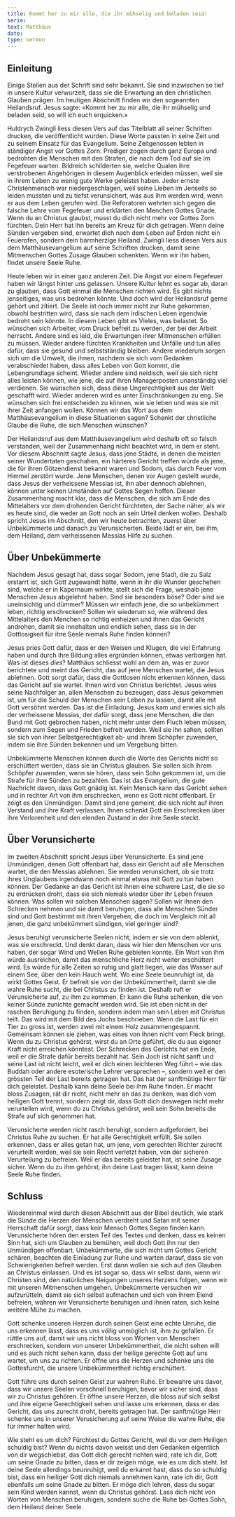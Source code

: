 ```yaml
---
title: Kommt her zu mir alle, die ihr mühselig und beladen seid!
serie: 
text: Matthäus 
date: 
type: sermon
---
```


## Einleitung

Einige Stellen aus der Schrift sind sehr bekannt. Sie sind inzwischen so tief in unsere Kultur verwurzelt, dass sie die Erwartung an den christlichen Glauben prägen. Im heutigen Abschnitt finden wir den sogeannten Heilandsruf. Jesus sagte: «Kommt her zu mir alle, die ihr mühselig und beladen seid, so will ich euch erquicken.»

Huldrych Zwingli liess diesen Vers auf das Titelblatt all seiner Schriften drucken, die veröffentlicht wurden. Diese Worte passten in seine Zeit und zu seinem Einsatz für das Evangelium. Seine Zeitgenossen lebten in ständiger Angst vor Gottes Zorn. Prediger zogen durch ganz Europa und bedrohten die Menschen mit den Strafen, die nach dem Tod auf sie im Fegefeuer warten. Bildreich schilderten sie, welche Qualen ihre verstrobenen Angehörigen in diesem Augenblick erleiden müssen, weil sie in ihrem Leben zu wenig gute Werke geleistet haben. Jeder ernste Christenmensch war niedergeschlagen, weil seine Lieben im Jenseits so leiden mussten und zu tiefst verunsichert, was aus ihm werden wird, wenn er aus dem Leben gerufen wird. Die Reforatoren wehrten sich gegen die falsche Lehre vom Fegefeuer und erklärten den Menchen Gottes Gnade. Wenn du an Christus glaubst, musst du dich nicht mehr vor Gottes Zorn fürchten. Dein Herr hat ihn bereits am Kreuz für dich getragen. Wenn deine Sünden vergeben sind, erwartet dich nach dem Leben auf Erden nicht ein Feuerofen, sondern dein barmherzige Heiland. Zwingli liess diesen Vers aus dem Matthäusevangelium auf seine Schriften drucken, damit seine Mitmenschen Gottes Zusage Glauben schenkten. Wenn wir ihn haben, findet unsere Seele Ruhe.

Heute leben wir in einer ganz anderen Zeit. Die Angst vor einem Fegefeuer haben wir längst hinter uns gelassen. Unsere Kultur lehnt es sogar ab, daran zu glauben, dass Gott einmal die Menschen richten wird. Es gibt nichts jenseitiges, was uns bedrohen könnte. Und doch wird der Heilandsruf gerne gehört und zitiert. Die Seele ist noch immer nicht zur Ruhe gekommen, obwohl bestritten wird, dass sie nach dem irdischen Leben irgendwie bedroht sein könnte. In diesem Leben gibt es Vieles, was belastet. So wünschen sich Arbeiter, vom Druck befreit zu werden, der bei der Arbeit herrscht. Andere sind es leid, die Erwartungen ihrer Mitmenschen erfüllen zu müssen. Wieder andere fürchten Krankheiten und Unfälle und tun alles dafür, dass sie gesund und selbstständig bleiben. Andere wiederum sorgen sich um die Umwelt, die ihnen, nachdem sie sich vom Gedanken verabschiedet haben, dass alles Leben von Gott kommt, die Lebengrundlage scheint. Wieder andere sind neidisch, weil sie sich nicht alles leisten können, wie jene, die auf ihren Managerposten unanständig viel verdienen. Sie wünschen sich, dass diese Ungerechtigkeit aus der Welt geschafft wird. Wieder anderen wird es unter Einschränkungen zu eng. Sie wünschen sich frei entscheiden zu können, wie sie leben und was sie mit ihrer Zeit anfangen wollen. Können wir das Wort aus dem Matthäusevangelium in diese Situationen sagen? Schenkt der christliche Glaube die Ruhe, die sich Menschen wünschen?

Der Heilandsruf aus dem Matthäusevangelium wird deshalb oft so falsch verstanden, weil der Zusammenhang nicht beachtet wird, in dem er steht. Vor diesem Abschnitt sagte Jesus, dass jene Städte, in denen die meisten seiner Wundertaten geschahen, ein härteres Gericht treffen würde als jene, die für ihren Götzendienst bekannt waren und Sodom, das durch Feuer vom Himmel zerstört wurde. Jene Menschen, denen vor Augen gestellt wurde, dass Jesus der verheissene Messias ist, ihn aber dennoch ablehnen, können unter keinen Umständen auf Gottes Segen hoffen. Dieser Zusammenhang macht klar, dass die Menschen, die sich am Ende des Mittelalters vor dem drohenden Gericht fürchteten, der Sache näher, als wir es heute sind, die weder an Gott noch an sein Urteil denken wollen. Deshalb spricht Jesus im Abschnitt, den wir heute betrachten, zuerst über Unbekümmerte und danach zu Verunsicherten. Beide lädt er ein, bei ihm, dem Heiland, dem verheissenen Messias Hilfe zu suchen.

## Über Unbekümmerte

Nachdem Jesus gesagt hat, dass sogar Sodom, jene Stadt, die zu Salz erstarrt ist, sich Gott zugewandt hätte, wenn in ihr die Wunder geschehen sind, welche er in Kapernaum wirkte, stellt sich die Frage, weshalb jene Menschen Jesus abgelehnt haben. Sind sie besonders böse? Oder sind sie uneinsichtig und dümmer? Müssen wir einfach jene, die so unbekümmert leben, richtig erschrecken? Sollen wir wiederum so, wie während des Mittelalters den Menchen so richtig einheizen und ihnen das Gericht androhen, damit sie innehalten und endlich sehen, dass sie in der Gottlosigkeit für ihre Seele niemals Ruhe finden können?

Jesus pries Gott dafür, dass er den Weisen und Klugen, die viel Erfahrung haben und durch ihre Bildung alles ergründen können, etwas verborgen hat. Was ist dieses *dies*? Matthäus schliesst wohl an dem an, was er zuvor berichtete und meint das Gericht, das auf jene Menschen wartet, die Jesus ablehnen. Gott sorgt dafür, dass die Gottlosen nicht erkennen können, dass das Gericht auf sie wartet. Ihnen wird von Christus berichtet. Jesus wies seine Nachfolger an, allen Menschen zu bezeugen, dass Jesus gekommen ist, um für die Schuld der Menschen sein Leben zu lassen, damit alle mit Gott versöhnt werden. Das ist die Einladung. Jesus kam und erwies sich als der verheissene Messias, der dafür sorgt, dass jene Menschen, die den Bund mit Gott gebrochen haben, nicht mehr unter dem Fluch leben müssen, sondern zum Segen und Frieden befreit werden. Weil sie ihn sahen, sollten sie sich von ihrer Selbstgerechtigkeit ab- und ihrem Schöpfer zuwenden, indem sie ihre Sünden bekennen und um Vergebung bitten.

Unbekümmerte Menschen können durch die Worte des Gerichts nicht so erschüttert werden, dass sie an Christus glauben. Sie sollen sich ihrem Schöpfer zuwenden, wenn sie hören, dass sein Sohn gekommen ist, um die Strafe für ihre Sünden zu bezahlen. Das ist das Evangelium, die gute Nachricht davon, dass Gott gnädig ist. Kein Mensch kann das Gericht sehen und in rechter Art von ihm erschrecken, wenn es Gott nicht offenbart. Er zeigt es den Unmündigen. Damit sind jene gemeint, die sich nicht auf ihren Verstand und ihre Kraft verlassen. Ihnen schenkt Gott ein Erschrecken über ihre Verlorenheit und den elenden Zustand in der ihre Seele steckt.

## Über Verunsicherte

Im zweiten Abschnitt spricht Jesus über Verunsicherte. Es sind jene Unmündigen, denen Gott offenbart hat, dass ein Gericht auf alle Menschen wartet, die den Messias ablehnen. Sie werden verunsichert, ob sie trotz ihres Unglaubens irgendwann noch einmal etwas mit Gott zu tun haben können. Der Gedanke an das Gericht ist ihnen eine schwere Last, die sie so zu erdrücken droht, dass sie sich niemals wieder über ihr Leben freuen können. Was sollen wir solchen Menschen sagen? Sollen wir ihnen den Schrecken nehmen und sie damit beruhigen, dass alle Menschen Sünder sind und Gott bestimmt mit ihren Vergehen, die doch im Vergleich mit all jenen, die ganz unbekümmert sündigen, viel geringer sind?

Jesus beruhigt verunsicherte Seelen nicht, indem er sie von dem ablenkt, was sie erschreckt. Und denkt daran, dass wir hier den Menschen vor uns haben, der sogar Wind und Wellen Ruhe gebieten konnte. Ein Wort von ihm würde ausreichen, damit das menschliche Herz nicht weiter erschüttert wird. Es würde für alle Zeiten so ruhig und glatt liegen, wie das Wasser auf einem See, über den kein Hauch weht. Wo eine Seele beunruhigt ist, da wirkt Gottes Geist. Er befreit sie von der Unbekümmertheit, damit sie die wahre Ruhe sucht, die bei Christus zu finden ist. Deshalb ruft er Verunsicherte auf, zu ihm zu kommen. Er kann die Ruhe schenken, die von keiner Sünde zunichte gemacht werden wird. Sie ist eben nicht in der raschen Beruhigung zu finden, sondern indem man sein Leben mit Christus teilt. Das wird mit dem Bild des Jochs beschrieben. Wenn die Last für ein Tier zu gross ist, werden zwei mit einem Holz zusammengespannt. Gemeinsam können sie ziehen, was eines von ihnen nicht vom Fleck bringt. Wenn du zu Christus gehörst, wirst du an Orte geführt, die du aus eigener Kraft nicht erreichen könntest. Der Schrecken des Gerichts hat ein Ende, weil er die Strafe dafür bereits bezahlt hat. Sein Joch ist nicht sanft und seine Last ist nicht leicht, weil er dich einen leichteren Weg führt – wie das Buddah oder andere esoterische Lehrer versprechen –, sondern weil er den grössten Teil der Last bereits getragen hat. Das hat der sanftmütige Herr für dich geleistet. Deshalb kann deine Seele bei ihm Ruhe finden. Er macht bloss Zusagen, rät dir nicht, nicht mehr an das zu denken, was dich vom heiligen Gott trennt, sondern zeigt dir, dass Gott dich deswegen nicht mehr verurteilen wird, wenn du zu Christus gehörst, weil sein Sohn bereits die Strafe auf sich genommen hat.

Verunsicherte werden nicht rasch beruhigt, sondern aufgefordert, bei Christus Ruhe zu suchen. Er hat alle Gerechtigkeit erfüllt. Sie sollen erkennen, dass er alles getan hat, um jene, vom gerechten Richter zurecht verurteilt werden, weil sie sein Recht verletzt haben, von der sicheren Verurteilung zu befreien. Weil er das bereits geleistet hat, ist seine Zusage sicher. Wenn du zu ihm gehörst, ihn deine Last tragen lässt, kann deine Seele Ruhe finden. 

## Schluss

Wiedereinmal wird durch diesen Abschnitt aus der Bibel deutlich, wie stark die Sünde die Herzen der Menschen verdreht und Satan mit seiner Herrschaft dafür sorgt, dass kein Mensch Gottes Segen finden kann. Verunsicherte hören den ersten Teil des Textes und denken, dass es keinen Sinn hat, sich um Glauben zu bemühen, weil doch Gott ihn nur den Unmündigen offenbart. Unbekümmerte, die sich nicht um Gottes Gericht schären, beachten die Einladung zur Ruhe und warten darauf, dass sie von Schwierigkeiten befreit werden. Erst dann wollen sie sich auf den Glauben an Christus einlassen. Und es ist sogar so, dass wir selbst dann, wenn wir Christen sind, den natürlichen Neigungen unseres Herzens folgen, wenn wir mit unseren Mitmenschen umgehen. Unbekümmerte versuchen wir aufzurütteln, damit sie sich selbst aufmachen und sich von ihrem Elend befreien, währen wir Verunsicherte beruhigen und ihnen raten, sich keine weitere Mühe zu machen.

Gott schenke unseren Herzen durch seinen Geist eine echte Unruhe, die uns erkennen lässt, dass es uns völlig unmöglich ist, ihm zu gefallen. Er rüttle uns auf, damit wir uns nicht bloss von Worten von Menschen erschrecken, sondern von unserer Unbekümmertheit, die nicht sehen will und es auch nicht sehen kann, dass der heilige gerechte Gott auf uns wartet, um uns zu richten. Er öffne uns die Herzen und schenke uns die Gottesfurcht, die unsere Unbekümmertheit richtig erschüttert.

Gott führe uns durch seinen Geist zur wahren Ruhe. Er bewahre uns davor, dass wir unsere Seelen vorschnell beruhigen, bevor wir sicher sind, dass wir zu Christus gehören. Er öffne unsere Herzen, die bloss auf sich selbst und ihre eigene Gerechtigkeit sehen und lasse uns erkennen, dass er das Gericht, das uns zurecht droht, bereits getragen hat. Der sanftmütige Herr schenke uns in unserer Verusicherung auf seine Weise die wahre Ruhe, die für immer halten wird.

Wie steht es um dich? Fürchtest du Gottes Gericht, weil du vor dem Heiligen schuldig bist? Wenn du nichts davon weisst und den Gedanken eigentlich von dir wegschiebst, das Gott dich gerecht richten wird, rate ich dir, Gott um seine Gnade zu bitten, dass er dir zeigen möge, wie es um dich steht. Ist deine Seele allerdings beunruhigt, weil du erkannt hast, dass du so schuldig bist, dass ein heiliger Gott dich niemals annehmen kann, rate ich dir, Gott ebenfalls um seine Gnade zu bitten. Er möge dich lehren, dass du sogar sein Kind werden kannst, wenn du Christus gehörst. Lass dich nicht von Worten von Menschen beruhigen, sondern suche die Ruhe bei Gottes Sohn, dem Heiland deiner Seele.

